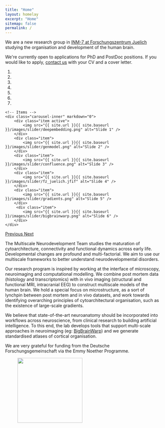 ```yaml
---
title: "Home"
layout: homelay
excerpt: "Home"
sitemap: false
permalink: /
---
```


We are a new research group in [INM-7 at Forschungszentrum Juelich](https://www.fz-juelich.de/inm/inm-7/EN/Home/home_node.html) studying the organisation and development of the human brain.

We're currently open to applications for PhD and PostDoc positions. If you would like to apply, [contact us](https://multiscale-neurodevelopment.github.io/about/) with your CV and a cover letter.

<div markdown="0" id="carousel" class="carousel slide" data-ride="carousel" data-interval="4000" data-pause="hover" >
    <!-- Menu -->
    <ol class="carousel-indicators">
        <li data-target="#carousel" data-slide-to="0" class="active"></li>
        <li data-target="#carousel" data-slide-to="1"></li>
        <li data-target="#carousel" data-slide-to="2"></li>
        <li data-target="#carousel" data-slide-to="3"></li>
        <li data-target="#carousel" data-slide-to="4"></li>
        <li data-target="#carousel" data-slide-to="5"></li>
        <li data-target="#carousel" data-slide-to="6"></li>
    </ol>

    <!-- Items -->
    <div class="carousel-inner" markdown="0">
        <div class="item active">
            <img src="{{ site.url }}{{ site.baseurl }}/images/slider/deepembedding.png" alt="Slide 1" />
        </div>
        <div class="item">
            <img src="{{ site.url }}{{ site.baseurl }}/images/slider/genmodel.png" alt="Slide 2" />
        </div>
        <div class="item">
            <img src="{{ site.url }}{{ site.baseurl }}/images/slider/confluence.png" alt="Slide 3" />
        </div>
        <div class="item">
            <img src="{{ site.url }}{{ site.baseurl }}/images/slider/fz_juelich.jfif" alt="Slide 4" />
        </div>
        <div class="item">
            <img src="{{ site.url }}{{ site.baseurl }}/images/slider/gradients.png" alt="Slide 5" />
        </div>       
         <div class="item">
            <img src="{{ site.url }}{{ site.baseurl }}/images/slider/bigbrainwarp.png" alt="Slide 6" />
        </div>
    </div>
  <a class="left carousel-control" href="#carousel" role="button" data-slide="prev">
    <span class="glyphicon glyphicon-chevron-left" aria-hidden="true"></span>
    <span class="sr-only">Previous</span>
  </a>
  <a class="right carousel-control" href="#carousel" role="button" data-slide="next">
    <span class="glyphicon glyphicon-chevron-right" aria-hidden="true"></span>
    <span class="sr-only">Next</span>
  </a>
</div>




The Multiscale Neurodevelopment Team studies the maturation of cytoarchitecture, connectivity and functional dynamics across early life. Developmental changes are profound and multi-factorial. We aim to use our multiscale frameworks to better understand neurodevelopmental disorders.

Our research program is inspired by working at the interface of microscopy, neuroimaging and computational modelling. We combine post mortem data (histology and transcriptomics) with in vivo imaging (structural and functional MRI, intracranial EEG) to construct multiscale models of the human brain. We hold a special focus on microstructure, as a sort of lynchpin between post mortem and in vivo datasets, and work towards identifying overarching principles of cytoarchitectural organisation, such as the existence of large-scale gradients.

We believe that state-of-the-art neuroanatomy should be incorporated into workflows across neuroscience, from clinical research to building artificial intelligence. To this end, the lab develops tools that support multi-scale approaches in neuroimaging (eg: [BigBrainWarp](https://bigbrainwarp.readthedocs.io/en/latest/)) and we generate standardised atlases of cortical organisation.

We are very grateful for funding from the Deutsche Forschungsgemeinschaft via the Emmy Noether Programme.


<figure class="fourth">
  <img src="{{ site.url }}{{ site.baseurl }}/images/logopic/Logo_Emmy.png" style="width: 210px">
</figure>
